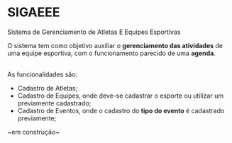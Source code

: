 # SIGAEEE
Sistema de Gerenciamento de Atletas E Equipes Esportivas <br>

O sistema tem como objetivo auxiliar o **gerenciamento das atividades** de uma equipe esportiva, com o funcionamento parecido de uma **agenda**. <br><br>

As funcionalidades são: <br>
* Cadastro de Atletas;
* Cadastro de Equipes, onde deve-se cadastrar o esporte ou utilizar um previamente cadastrado;
* Cadastro de Eventos, onde o cadastro do **tipo do evento** é cadastrado previamente; <br>

~em construção~

